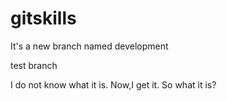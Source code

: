 # gitskills

It's a new branch named development

test branch

I do not know what it is. Now,I get it.
So what it is?
